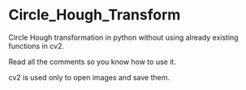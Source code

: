 # Circle_Hough_Transform
Circle Hough transformation in python without using already existing functions in cv2.

Read all the comments so you know how to use it.

cv2 is used only to open images and save them.
